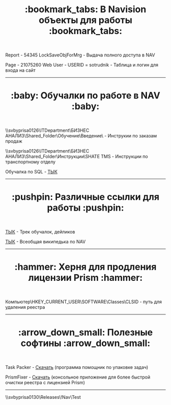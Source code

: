<h1 align="center">:bookmark_tabs: В Navision объекты для работы :bookmark_tabs:</h1><br/>
<p>Report - 54345 LockSaveObjForMrg - Выдача полного доступа в NAV</p>
<p>Page - 21075260 Web User - USERID = sotrudnik - Таблица и логин для входа на сайт</p>
<hr>

<h1 align="center">:baby: Обучалки по работе в NAV :baby:</h1><br/>
<p>\\svbyprisa0126\ITDepartment\БИЗНЕС АНАЛИЗ\Shared_Folder\Обучение\Введение\ - Инструкии по заказам продаж</p>
<p>\\svbyprisa0126\ITDepartment\БИЗНЕС АНАЛИЗ\Shared_Folder\Инструкции\SHATE TMS - Инструкции по транспортному отделу</p>
<p>Обучалка по SQL - <a href="https://classroom.google.com/w/OTkwNTIzMjY5NFpa/t/all">ТЫК</a></p>
<hr>

<h1 align="center">:pushpin: Различные ссылки для работы :pushpin:</h1><br/>
<p><a href="https://redmine.shate-m.com/issues/34840">ТЫК</a> - Трек обучалок, дейликов</p>
<p><a href="https://redmine.shate-m.com/projects/90/wiki/Wiki">ТЫК</a> - Всеобщая википедька по NAV</p>
<hr>

<h1 align="center">:hammer: Херня для продления лицензии Prism :hammer:</h1><br/>
<p>Компьютер\HKEY_CURRENT_USER\SOFTWARE\Classes\CLSID - путь для удаления реестра</p>
<hr>

<h1 align="center">:arrow_down_small: Полезные софтины :arrow_down_small:</h1><br/>
<p>Task Packer - <a href="https://github.com/nameERRORka/PersonalWiki/raw/main/TaskPacker.rar">Скачать</a> (программа помощник по упаковке задач)</p>
<p>PrismFixer - <a href="https://github.com/nameERRORka/PersonalWiki/raw/main/PrismFixer.exe">Скачать</a> (консольное приложение для более быстрой очистки реестра с лицензией Prism)</p>
<hr>

<p>\\svbyprisa0130\Releases\!Nav\Test</p>
